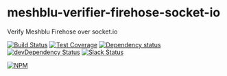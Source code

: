 # meshblu-verifier-firehose-socket-io
Verify Meshblu Firehose over socket.io

[![Build Status](https://travis-ci.org/octoblu/meshblu-verifier-firehose-socket-io.svg?branch=master)](https://travis-ci.org/octoblu/meshblu-verifier-firehose-socket-io)
[![Test Coverage](https://codecov.io/gh/octoblu/meshblu-verifier-firehose-socket-io/branch/master/graph/badge.svg)](https://codecov.io/gh/octoblu/meshblu-verifier-firehose-socket-io)
[![Dependency status](http://img.shields.io/david/octoblu/meshblu-verifier-firehose-socket-io.svg?style=flat)](https://david-dm.org/octoblu/meshblu-verifier-firehose-socket-io)
[![devDependency Status](http://img.shields.io/david/dev/octoblu/meshblu-verifier-firehose-socket-io.svg?style=flat)](https://david-dm.org/octoblu/meshblu-verifier-firehose-socket-io#info=devDependencies)
[![Slack Status](http://community-slack.octoblu.com/badge.svg)](http://community-slack.octoblu.com)

[![NPM](https://nodei.co/npm/meshblu-verifier-firehose-socket-io.svg?style=flat)](https://npmjs.org/package/meshblu-verifier-firehose-socket-io)
